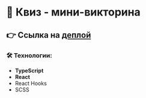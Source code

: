 # 🎉 Квиз - мини-викторина

## 👉 Ссылка на [деплой](https://quiz-khaki-three.vercel.app/)

### 🛠️ Технологии:

- **TypeScript**
- **React**
- React Hooks 
- SCSS
